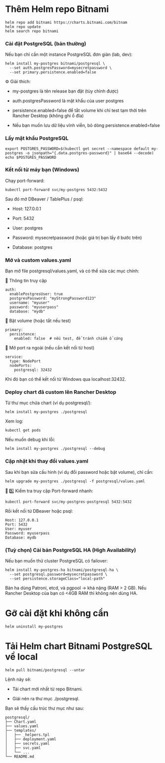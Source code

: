 # Thêm Helm repo Bitnami
```
helm repo add bitnami https://charts.bitnami.com/bitnam
helm repo update  
helm search repo bitnami
```

### Cài đặt PostgreSQL (bản thường)
Nếu bạn chỉ cần một instance PostgreSQL đơn giản (lab, dev):
```
helm install my-postgres bitnami/postgresql \
  --set auth.postgresPassword=mysecretpassword \
  --set primary.persistence.enabled=false
```

⚙️ Giải thích:

- my-postgres là tên release bạn đặt (tùy chỉnh được)

- auth.postgresPassword là mật khẩu của user postgres

- persistence.enabled=false để tắt volume khi chỉ test tạm thời trên Rancher Desktop (không ghi ổ đĩa)

- Nếu bạn muốn lưu dữ liệu vĩnh viễn, bỏ dòng persistence.enabled=false

### Lấy mật khẩu PostgreSQL
```
export POSTGRES_PASSWORD=$(kubectl get secret --namespace default my-postgres -o jsonpath="{.data.postgres-password}" | base64 --decode)
echo $POSTGRES_PASSWORD
```

### Kết nối từ máy bạn (Windows)
Chạy port-forward:
```
kubectl port-forward svc/my-postgres 5432:5432
```

Sau đó mở DBeaver / TablePlus / psql:

- Host: 127.0.0.1

- Port: 5432

- User: postgres

- Password: mysecretpassword (hoặc giá trị bạn lấy ở bước trên)

- Database: postgres

### Mở và custom values.yaml
Bạn mở file postgresql/values.yaml, và có thể sửa các mục chính:

🔹 Thông tin truy cập
```
auth:
  enablePostgresUser: true
  postgresPassword: "myStrongPassword123"
  username: "myuser"
  password: "myuserpass"
  database: "mydb"
```

🔹 Bật volume (hoặc tắt nếu test)
```
primary:
  persistence:
    enabled: false  # nếu test, để tránh chiếm ổ cứng
```

🔹 Mở port ra ngoài (nếu cần kết nối từ host)
```
service:
  type: NodePort
  nodePorts:
    postgresql: 32432
```
Khi đó bạn có thể kết nối từ Windows qua localhost:32432.

### Deploy chart đã custom lên Rancher Desktop
Từ thư mục chứa chart (ví dụ postgresql/):
```
helm install my-postgres ./postgresql
```
Xem log:
```
kubectl get pods
```

Nếu muốn debug khi lỗi:
```
helm install my-postgres ./postgresql --debug
```

### Cập nhật khi thay đổi values.yaml
Sau khi bạn sửa cấu hình (ví dụ đổi password hoặc bật volume), chỉ cần:
```
helm upgrade my-postgres ./postgresql -f postgresql/values.yaml
```

🧩 5️⃣ Kiểm tra truy cập
Port-forward nhanh:
```
kubectl port-forward svc/my-postgres-postgresql 5432:5432
```

Rồi kết nối từ DBeaver hoặc psql:
```
Host: 127.0.0.1
Port: 5432
User: myuser
Password: myuserpass
Database: mydb
```

### (Tuỳ chọn) Cài bản PostgreSQL HA (High Availability)
Nếu bạn muốn thử cluster PostgreSQL có failover:
```
helm install my-postgres-ha bitnami/postgresql-ha \
  --set postgresql.password=mysecretpassword \
  --set persistence.storageClass="local-path"
```

Bản ha dùng Patroni, etcd, và pgpool → khá nặng (RAM > 2 GB).
Nếu Rancher Desktop của bạn có <4GB RAM thì không nên dùng HA.

# Gỡ cài đặt khi không cần
```
helm uninstall my-postgres
```

# Tải Helm chart Bitnami PostgreSQL về local
```
helm pull bitnami/postgresql --untar
```

Lệnh này sẽ:

- Tải chart mới nhất từ repo Bitnami.

- Giải nén ra thư mục ./postgresql.

Bạn sẽ thấy cấu trúc thư mục như sau:

```
postgresql/
├── Chart.yaml
├── values.yaml
├── templates/
│   ├── _helpers.tpl
│   ├── deployment.yaml
│   ├── secrets.yaml
│   ├── svc.yaml
│   └── ...
└── README.md
```